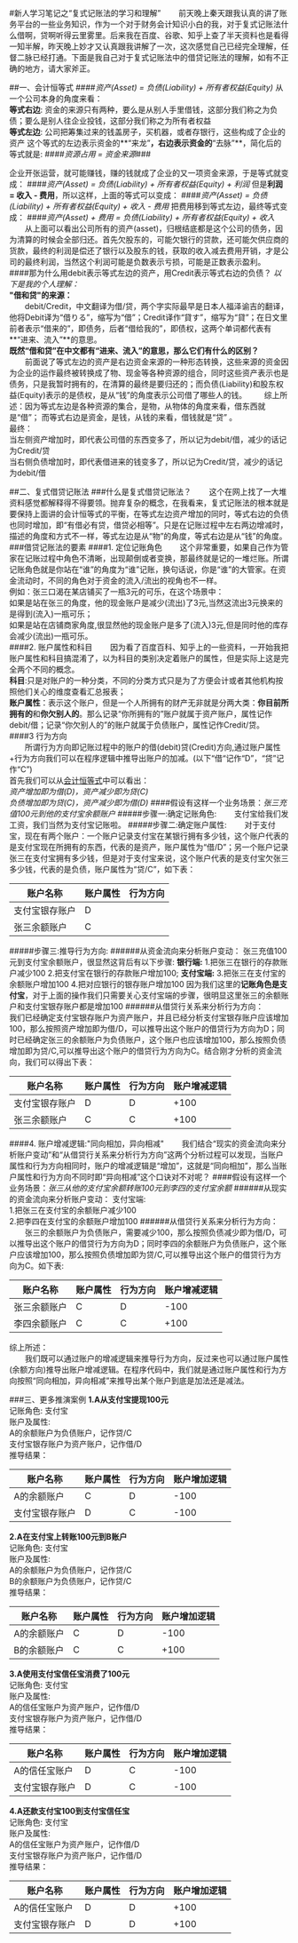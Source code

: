 #新人学习笔记之“复式记账法的学习和理解”
&emsp;&emsp;前天晚上秦天跟我认真的讲了账务平台的一些业务知识，作为一个对于财务会计知识小白的我，对于复式记账法什么借啊，贷啊听得云里雾里。后来我在百度、谷歌、知乎上查了半天资料也是看得一知半解，昨天晚上妙才又认真跟我讲解了一次，这次感觉自己已经完全理解，任督二脉已经打通。下面是我自己对于复式记账法中的借贷记账法的理解，如有不正确的地方，请大家斧正。

##一、会计恒等式
####*资产(Asset) = 负债(Liability)  +  所有者权益(Equity)*
从一个公司本身的角度来看：  
**等式右边**: 资金的来源只有两种，要么是从别人手里借钱，这部分我们称之为负债；要么是别人往企业投钱，这部分我们称之为所有者权益  
**等式左边**: 公司把筹集过来的钱盖房子，买机器，或者存银行，这些构成了企业的资产 
这个等式的左边表示资金的**“来龙”**，右边表示资金的**“去脉”**，简化后的等式就是:
####*资源占用 = 资金来源*###
   
企业开张运营，就可能赚钱，赚的钱就成了企业的又一项资金来源，于是等式就变成：
####*资产(Asset) = 负债(Liability)  +  所有者权益(Equity) + 利润*
但是**利润 = 收入 - 费用**，所以这样，上面的等式可以变成：
####*资产(Asset) = 负债(Liability)  +  所有者权益(Equity) + 收入 - 费用*
把费用移到等式左边，最终等式变成：
####*资产(Asset) + 费用 = 负债(Liability)  +  所有者权益(Equity) + 收入*
&emsp;&emsp;从上面可以看出公司所有的资产(asset)，归根结底都是这个公司的债务，因为清算的时候会全部归还。首先欠股东的，可能欠银行的贷款，还可能欠供应商的货款，最终的利润是偿还了银行以及股东的钱，获取的收入减去费用开销，才是公司的最终利润，当然这个利润可能是负数表示亏损，可能是正数表示盈利。  
####那为什么用debit表示等式左边的资产，用Credit表示等式右边的负债？
*以下是我的个人理解：*   
**"借和贷"的来源：**  
&emsp;&emsp;debit/Credit，中文翻译为借/贷，两个字实际最早是日本人福泽谕吉的翻译，他将Debit译为“借りる”，缩写为“借”；Credit译作“貸す”，缩写为“貸”；在日文里前者表示“借来的”，即债务，后者“借给我的”，即债权，这两个单词都代表有**“进来、流入”**的意思。  
**既然“借和贷”在中文都有“进来、流入”的意思，那么它们有什么的区别？**     
&emsp;&emsp;前面说了等式左边的资产是右边资金来源的一种形态转换，这些来源的资金因为企业的运作最终被转换成了物、现金等各种资源的组合，同时这些资产表示也是债务，只是我暂时拥有的，在清算的最终是要归还的；而负债(Liability)和股东权益(Equity)表示的是债权，是从“钱”的角度表示公司借了哪些人的钱。
&emsp;&emsp;综上所述：因为等式左边是各种资源的集合，是物，从物体的角度来看，借东西就是“借”；
而等式右边是资金，是钱，从钱的来看，借钱就是“贷” 。   
最终：  
当左侧资产增加时，即代表公司借的东西变多了，所以记为debit/借，减少的话记为Credit/贷  
当右侧负债增加时，即代表借进来的钱变多了，所以记为Credit/贷，减少的话记为debit/借  

##二、复式借贷记账法
###什么是复式借贷记账法？
&emsp;&emsp;这个在网上找了一大堆资料感觉都解释得不得要领。抛弃复杂的概念，在我看来，复式记账法的根本就是要保持上面讲的会计恒等式的平衡，在等式左边资产增加的同时，等式右边的负债也同时增加，即“有借必有贷，借贷必相等”。只是在记账过程中左右两边增减时，描述的角度和方式不一样，等式左边是从“物”的角度，等式右边是从“钱”的角度。
###借贷记账法的要素 
####1. 定位记账角色 
&emsp;&emsp;这个非常重要，如果自己作为管家在记账过程中角色不清晰，出现颠倒或者变换，那最终就是记的一堆烂账。所谓记账角色就是你站在“谁”的角度为“谁”记账，换句话说，你是“谁”的大管家。在资金流动时，不同的角色对于资金的流入/流出的视角也不一样。  
例如：张三口渴在某店铺买了一瓶3元的可乐，在这个场景中：  
如果是站在张三的角度，他的现金账户是减少(流出)了3元,当然这流出3元换来的是得到(流入)一瓶可乐；  
如果是站在店铺商家角度,很显然他的现金账户是多了(流入)3元,但是同时他的库存会减少(流出)一瓶可乐。  
####2. 账户属性和科目
&emsp;&emsp;因为看了百度百科、知乎上的一些资料，一开始我把账户属性和科目搞混淆了，以为科目的类别决定着账户的属性，但是实际上这是完全两个不同的概念。  
**科目**:只是对账户的一种分类，不同的分类方式只是为了方便会计或者其他机构按照他们关心的维度查看汇总报表；  
**账户属性**：表示这个账户，但是一个人所拥有的财产无非就是分两大类：**你目前所拥有的**和**你欠别人的**。那么记录“你所拥有的”账户就属于资产账户，属性记作debit/借；记录“你欠别人的”的账户就属于负债账户，属性记作Credit/贷。  
####3 行为方向  
&emsp;&emsp;所谓行为方向即记账过程中的账户的借(debit)贷(Credit)方向,通过账户属性+行为方向我们可以在程序逻辑中推导出账户的加减。(以下“借“记作“D”，“贷”记作“C”)  
首先我们可以从[会计恒等式](#会计恒等式)中可以看出：  
*资产增加即为借(D)，资产减少即为贷(C)  
负债增加即为贷(C)，资产减少即为借(D)* 
####假设有这样一个业务场景：*张三充值100元到他的支付宝余额账户*
#####步骤一:确定记账角色:
&emsp;&emsp;支付宝给我们发工资，我们当然为支付宝记账啦。
#####步骤二:确定账户属性:
&emsp;&emsp;对于支付宝，现在有两个账户：一个账户记录支付宝在某银行拥有多少钱，这个账户代表的是支付宝现在所拥有的东西，代表的是资产，账户属性为“借/D”；另一个账户记录张三在支付宝拥有多少钱，但是对于支付宝来说，这个账户代表的是支付宝欠张三多少钱，代表的是负债，账户属性为“贷/C”，如下表：

账户名称 | 账户属性 | 行为方向  
----|------|----
支付宝银存账户| D  |  
张三余额账户| C  |  

#####步骤三:推导行为方向:
######从资金流向来分析账户变动：
张三充值100元到支付宝余额账户，很显然这背后有以下步骤: 
**银行端:**
1.把张三在银行的存款账户减少100
2.把支付宝在银行的存款账户增加100;
**支付宝端:**
3.把张三在支付宝的余额账户增加100
4.把对应银行的银存账户增加100
因为我们这里的**记账角色是支付宝**，对于上面的操作我们只需要关心支付宝端的步骤，很明显这里张三的余额账户和支付宝银存账户都是增加100
######从借贷行关系来分析行为方向：
&emsp;&emsp;我们已经确定支付宝银存账户为资产账户，并且已经分析支付宝银存账户应该增加100，那么按照资产增加即为借/D，可以推导出这个账户的借贷行为方向为D；同时已经确定张三的余额账户为负债账户，这个账户也应该增加100，那么按照负债增加即为贷/C,可以推导出这个账户的借贷行为方向为C。结合刚才分析的资金流向，我们可以得出下表：

账户名称 | 账户属性 | 行为方向 |账户增减逻辑
----|------|----|----
支付宝银存账户 | D  | D  | +100
张三余额账户| C  | C     | +100


####4. 账户增减逻辑:"同向相加，异向相减"
&emsp;&emsp;我们结合“现实的资金流向来分析账户变动”和“从借贷行关系来分析行为方向”这两个分析过程可以发现，当账户属性和行为方向相同时，账户的增减逻辑是“增加”，这就是“同向相加”，那么当账户属性和行为方向不同时即“异向相减”这个口诀对不对呢？
####假设有这样一个业务场景：*张三从他的支付宝余额转账100元到李四的支付宝余额*
######从现实的资金流向来分析账户变动：
支付宝端:  
1.把张三在支付宝的余额账户减少100  
2.把李四在支付宝的余额账户增加100
######从借贷行关系来分析行为方向：
&emsp;&emsp;张三的余额账户为负债账户，需要减少100，那么按照负债减少即为借/D，可以推导出这个账户的借贷行为方向为D；同时李四的余额账户为负债账户，这个账户应该增加100，那么按照负债增加即为贷/C,可以推导出这个账户的借贷行为方向为C。如下表:

账户名称 | 账户属性 | 行为方向 |账户增减逻辑  
----|------|----|----  
张三余额账户 | C  | D  | -100  
李四余额账户| C  | C     | +100  

综上所述：  
&emsp;&emsp;我们既可以通过账户的增减逻辑来推导行为方向，反过来也可以通过账户属性(余额方向)推导出账户增减逻辑。在程序代码中，我们就是通过账户属性和行为方向按照“同向相加，异向相减”来推导出某个账户到底是加法还是减法。

###三、更多推演案例
**1.A从支付宝提现100元**  
记账角色: 支付宝   
账户及属性:   
A的余额账户为负债账户，记作贷/C     
支付宝银存账户为资产账户，记作借/D    
推导结果：

账户名称 | 账户属性 | 行为方向 |账户增加逻辑  
----|------|----|----  
A的余额账户| C | D  | -100  
支付宝银存账户| D | C  | -100 
   
**2.A在支付宝上转账100元到B账户**  
记账角色: 支付宝  
账户及属性:   
A的余额账户为负债账户，记作贷/C     
B的余额账户为负债账户，记作贷/C   
推导结果：

账户名称 | 账户属性 | 行为方向 |账户增加逻辑
----|------|----|----
A的余额账户| C | D  | -100
B的余额账户| C | C  | +100

**3.A使用支付宝信任宝消费了100元**  
记账角色: 支付宝   
账户及属性:   
A的信任宝账户为资产账户，记作借/D     
支付宝银存账户为资产账户，记作借/D   
推导结果：

账户名称 | 账户属性 | 行为方向 |账户增加逻辑
----|------|----|----
A的信任宝账户| D | C  | -100
支付宝银存账户| D | C  | -100

**4.A还款支付宝100到支付宝信任宝**  
记账角色: 支付宝   
账户及属性:   
A的信任宝账户为资产账户，记作借/D   
支付宝银存账户为资产账户，记作借/D   
推导结果：

账户名称 | 账户属性 | 行为方向 |账户增加逻辑
----|------|----|----
A的信任宝账户| D | D  | +100
支付宝银存账户| D | D  | +100



